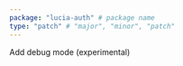 ```yaml
---
package: "lucia-auth" # package name
type: "patch" # "major", "minor", "patch"
---
```


Add debug mode (experimental)  